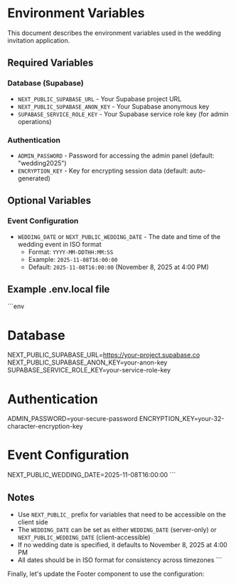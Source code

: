 # Environment Variables

This document describes the environment variables used in the wedding invitation application.

## Required Variables

### Database (Supabase)
- `NEXT_PUBLIC_SUPABASE_URL` - Your Supabase project URL
- `NEXT_PUBLIC_SUPABASE_ANON_KEY` - Your Supabase anonymous key
- `SUPABASE_SERVICE_ROLE_KEY` - Your Supabase service role key (for admin operations)

### Authentication
- `ADMIN_PASSWORD` - Password for accessing the admin panel (default: "wedding2025")
- `ENCRYPTION_KEY` - Key for encrypting session data (default: auto-generated)

## Optional Variables

### Event Configuration
- `WEDDING_DATE` or `NEXT_PUBLIC_WEDDING_DATE` - The date and time of the wedding event in ISO format
  - Format: `YYYY-MM-DDTHH:MM:SS`
  - Example: `2025-11-08T16:00:00`
  - Default: `2025-11-08T16:00:00` (November 8, 2025 at 4:00 PM)

## Example .env.local file

\`\`\`env
# Database
NEXT_PUBLIC_SUPABASE_URL=https://your-project.supabase.co
NEXT_PUBLIC_SUPABASE_ANON_KEY=your-anon-key
SUPABASE_SERVICE_ROLE_KEY=your-service-role-key

# Authentication
ADMIN_PASSWORD=your-secure-password
ENCRYPTION_KEY=your-32-character-encryption-key

# Event Configuration
NEXT_PUBLIC_WEDDING_DATE=2025-11-08T16:00:00
\`\`\`

## Notes

- Use `NEXT_PUBLIC_` prefix for variables that need to be accessible on the client side
- The `WEDDING_DATE` can be set as either `WEDDING_DATE` (server-only) or `NEXT_PUBLIC_WEDDING_DATE` (client-accessible)
- If no wedding date is specified, it defaults to November 8, 2025 at 4:00 PM
- All dates should be in ISO format for consistency across timezones
\`\`\`

Finally, let's update the Footer component to use the configuration:
